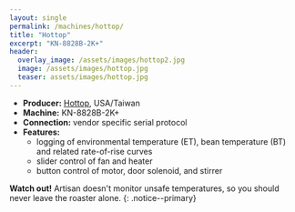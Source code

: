 ```yaml
---
layout: single
permalink: /machines/hottop/
title: "Hottop"
excerpt: "KN-8828B-2K+"
header:
  overlay_image: /assets/images/hottop2.jpg
  image: /assets/images/hottop.jpg
  teaser: assets/images/hottop.jpg
---
```


* __Producer:__ [Hottop](https://www.hottopusa.com), USA/Taiwan
* __Machine:__ KN-8828B-2K+
* __Connection:__ vendor specific serial protocol
* __Features:__ 
  - logging of environmental temperature (ET), bean temperature (BT) and related rate-of-rise curves
  - slider control of fan and heater
  - button control of motor, door solenoid, and stirrer 

**Watch out!** Artisan doesn't monitor unsafe temperatures, so you should never leave the roaster alone.
{: .notice--primary}